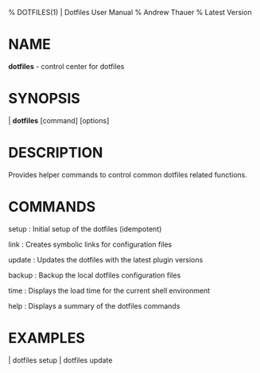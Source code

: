 % DOTFILES(1) | Dotfiles User Manual
% Andrew Thauer
% Latest Version

# NAME

**dotfiles** - control center for dotfiles

# SYNOPSIS

| **dotfiles** \[command] \[options]

# DESCRIPTION

Provides helper commands to control common dotfiles related functions.

# COMMANDS

setup
: Initial setup of the dotfiles (idempotent)

link
: Creates symbolic links for configuration files

update
: Updates the dotfiles with the latest plugin versions

backup
: Backup the local dotfiles configuration files

time
: Displays the load time for the current shell environment

help
: Displays a summary of the dotfiles commands

# EXAMPLES

| dotfiles setup
| dotfiles update

